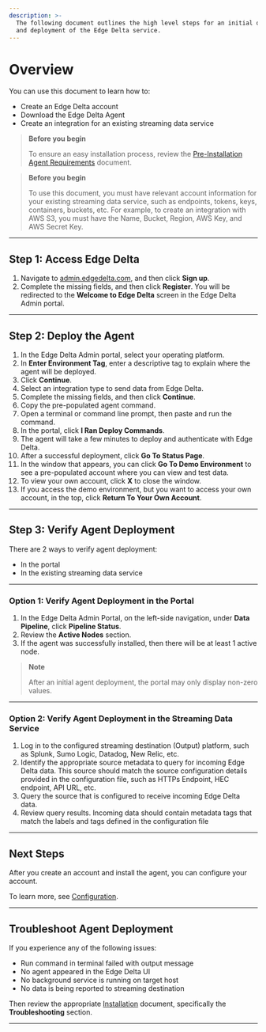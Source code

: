 ```yaml
---
description: >-
  The following document outlines the high level steps for an initial onboarding
  and deployment of the Edge Delta service.
---
```


# Overview

You can use this document to learn how to:

  * Create an Edge Delta account
  * Download the Edge Delta Agent
  * Create an integration for an existing streaming data service

>  **Before you begin**
>  
> To ensure an easy installation process, review the [Pre-Installation Agent Requirements](agent-requirements.md) document.


>  **Before you begin**
>  
> To use this document, you must have relevant account information for your existing streaming data service, such as endpoints, tokens, keys, containers, buckets, etc. For example, to create an integration with AWS S3, you must have the Name, Bucket, Region, AWS Key, and AWS Secret Key.

***

## Step 1: Access Edge Delta

1. Navigate to [admin.edgedelta.com](https://admin.edgedelta.com/), and then click **Sign up**.
2. Complete the missing fields, and then click **Register**. You will be redirected to the **Welcome to Edge Delta** screen in the Edge Delta Admin portal.

***

## Step 2: Deploy the Agent

1. In the Edge Delta Admin portal, select your operating platform.
2. In **Enter Environment Tag**, enter a descriptive tag to explain where the agent will be deployed.
3. Click **Continue**.
4. Select an integration type to send data from Edge Delta.
5. Complete the missing fields, and then click **Continue**.
6. Copy the pre-populated agent command.
7. Open a terminal or command line prompt, then paste and run the command.  
8. In the portal, click **I Ran Deploy Commands**.
9. The agent will take a few minutes to deploy and authenticate with Edge Delta.
10. After a successful deployment, click **Go To Status Page**.
11. In the window that appears, you can click **Go To Demo Environment** to see a pre-populated account where you can view and test data.
12. To view your own account, click **X** to close the window.
13. If you access the demo environment, but you want to access your own account, in the top, click **Return To Your Own Account**.


***

## Step 3: Verify Agent Deployment

There are 2 ways to verify agent deployment:

  * In the portal
  * In the existing streaming data service

***

### Option 1: Verify Agent Deployment in the Portal

1. In the Edge Delta Admin Portal, on the left-side navigation, under **Data Pipeline**, click **Pipeline Status**.
2. Review the **Active Nodes** section.
3. If the agent was successfully installed, then there will be at least 1 active node.

>  **Note**
>
> After an initial agent deployment, the portal may only display non-zero values.

***

### Option 2: Verify Agent Deployment in the Streaming Data Service  

1. Log in to the configured streaming destination \(Output\) platform, such as Splunk, Sumo Logic, Datadog, New Relic, etc.
2. Identify the appropriate source metadata to query for incoming Edge Delta data. This source should match the source configuration details provided in the configuration file, such as HTTPs Endpoint, HEC endpoint, API URL, etc.
3. Query the source that is configured to receive incoming Edge Delta data.
4. Review query results. Incoming data should contain metadata tags that match the labels and tags defined in the configuration file

***

## Next Steps

After you create an account and install the agent, you can configure your account.

To learn more, see [Configuration](configuration/index.md).

***


## Troubleshoot Agent Deployment

If you experience any of the following issues:

* Run command in terminal failed with output message
* No agent appeared in the Edge Delta UI
* No background service is running on target host
* No data is being reported to streaming destination

Then review the appropriate [Installation](installation/index.md) document, specifically the **Troubleshooting**  section.

***
